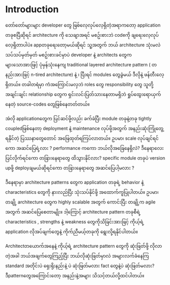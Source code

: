 # Introduction

တော်တော်များများ developer တွေ ဖြစ်လေ့လုပ်လေ့ရှိတဲ့အရာကတော့ application တခုစပြီဆိုရင် architecture ကို သေချာအရင် မစဥ်းစားဘဲ codeကို ချရေးလေ့လုပ်လေ့ရှိတာပါပဲ။ appတခုရေးတော့မယ်ဆိုရင် သူ့အတွက် ဘယ် architecture သုံးမလဲ သပ်သပ်မှတ်မှတ် မစဥ်းစားခင်မှာပဲ developer နဲ့ architects တွေက များသောအားဖြင့် ပုံမှန်သုံးနေကျ traditional layered architecture pattern ( တနည်းအားဖြင့် n-tired architecture) နဲ့ ၊ ပြီးရင် modules တွေခွဲမယ် ဒီလိုနဲ့ ဖန်တီးလေ့ရှိတယ်။ တခါတရံမှာ ကံအကြောင်းမလှဘဲ roles တွေ responsibility တွေ သူတို့အချင်းချင်း relationship တွေက ရှင်းလင်းပြတ်သားနေတာမရှိဘဲ ရှုပ်ထွေးရောယှက်နေတဲ့ source-codes တွေဖြစ်နေတတ်တယ်။

အဲလို applicationတွေက ပြင်ဆင်ဖို့လည်း ခက်ခဲပြီး  module တခုနဲ့တခု tightly coupledဖြစ်နေတာ့ deployment နဲ့ maintenance လုပ်ဖို့အတွက် အနည်းဆုံးကြုံတွေ့ရနိုင်တဲ့ ပြဿနာတွေတောင် အဖြေထုတ်ရကြပ်လာတယ်။ ဥပမာ၊ scale လုပ်ချင်ရင်ကော အဆင်ပြေရဲ့လား ? performance ကကော ဘယ်လိုအခြေနေရှိလဲ? ဒီနေရာလေးပြင်လိုက်ရင်ကော တခြားနေရာတွေ ထိသွားနိုင်လား? specific module တခုပဲ version upဖို့ deployချမယ်ဆိုရင်ကော တခြားနေရာတွေ အဆင်ပြေပါ့မလား ?&#x20;

ဒီနေရာမှာ architecture patterns တွေက application တခုရဲ့ behavior နဲ့ characteristics တွေကို နားလည်ပြီး သုံးသပ်နိုင်ဖို့ အထောက်ကူပြုပါတယ်။ ဥပမာ၊ တချို့ architecture တွေက highly scalable အတွက် ကောင်းပြီး တချို့က agile အတွက် အဆင်ပြေစေတာမျိုး။ ဒါ့ကြောင့် architecture pattern တခုစီရဲ့ characteristics , strengths နဲ့ weakness တွေကိုသိခြင်းအားဖြင့် ကိုယ့်ရဲ့ application လိုအပ်ချက်တွေနဲ့ ကိုက်ညီမယ့်တခုကို ရွေးလို့ရနိုင်ပါတယ်။

Architectတယောက်အနေနဲ့ ကိုယ့်ရဲ့ architecture pattern တွေကို ဆုံးဖြတ်ဖို့ လိုလာတဲ့အခါ ဘယ်အချက်တွေကြည့်ပြီး ဘယ်လိုဆုံးဖြတ်မှာလဲ အများလက်ခံနေကြ standard အတိုင်းပဲ ရှေးရိုးနည်းနဲ့ ပဲ ဆုံးဖြတ်မလား fact တွေနဲ့ပဲ ဆုံးဖြတ်မလား? ဒီpatternတွေအကြောင်းတော့ အနည်းနဲ့အများ သိသင့်တယ်လို့ထင်ပါတယ်။
